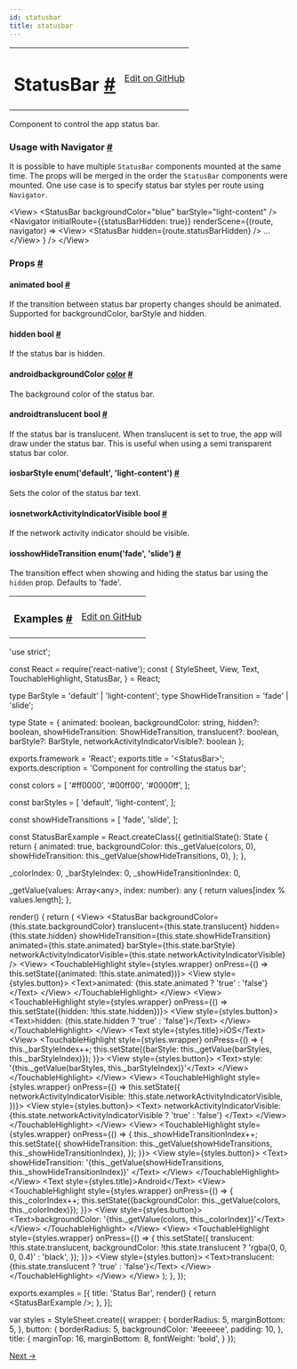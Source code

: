 ```yaml
---
id: statusbar
title: statusbar
---
```

<a id="content"></a><table width="100%"><tbody><tr><td><h1><a class="anchor" name="statusbar"></a>StatusBar <a class="hash-link" href="undefined#statusbar">#</a></h1></td><td style="text-align:right;"><a target="_blank" href="https://github.com/facebook/react-native/blob/master/Libraries/Components/StatusBar/StatusBar.js">Edit on GitHub</a></td></tr></tbody></table><div><div><p>Component to control the app status bar.</p><h3><a class="anchor" name="usage-with-navigator"></a>Usage with Navigator <a class="hash-link" href="undefined#usage-with-navigator">#</a></h3><p>It is possible to have multiple <code>StatusBar</code> components mounted at the same
time. The props will be merged in the order the <code>StatusBar</code> components were
mounted. One use case is to specify status bar styles per route using <code>Navigator</code>.</p><div class="prism language-javascript"> &lt;View<span class="token operator">&gt;</span>
   &lt;StatusBar
     backgroundColor<span class="token operator">=</span><span class="token string">"blue"</span>
     barStyle<span class="token operator">=</span><span class="token string">"light-content"</span>
   <span class="token operator">/</span><span class="token operator">&gt;</span>
   &lt;Navigator
     initialRoute<span class="token operator">=</span><span class="token punctuation">{</span><span class="token punctuation">{</span>statusBarHidden<span class="token punctuation">:</span> <span class="token boolean">true</span><span class="token punctuation">}</span><span class="token punctuation">}</span>
     renderScene<span class="token operator">=</span><span class="token punctuation">{</span><span class="token punctuation">(</span>route<span class="token punctuation">,</span> navigator<span class="token punctuation">)</span> <span class="token operator">=</span><span class="token operator">&gt;</span>
       &lt;View<span class="token operator">&gt;</span>
         &lt;StatusBar hidden<span class="token operator">=</span><span class="token punctuation">{</span>route<span class="token punctuation">.</span>statusBarHidden<span class="token punctuation">}</span> <span class="token operator">/</span><span class="token operator">&gt;</span>
         <span class="token punctuation">.</span><span class="token punctuation">.</span><span class="token punctuation">.</span>
       &lt;<span class="token operator">/</span>View<span class="token operator">&gt;</span>
     <span class="token punctuation">}</span>
   <span class="token operator">/</span><span class="token operator">&gt;</span>
 &lt;<span class="token operator">/</span>View<span class="token operator">&gt;</span></div></div><h3><a class="anchor" name="props"></a>Props <a class="hash-link" href="undefined#props">#</a></h3><div class="props"><div class="prop"><h4 class="propTitle"><a class="anchor" name="animated"></a>animated <span class="propType">bool</span> <a class="hash-link" href="undefined#animated">#</a></h4><div><p>If the transition between status bar property changes should be animated.
Supported for backgroundColor, barStyle and hidden.</p></div></div><div class="prop"><h4 class="propTitle"><a class="anchor" name="hidden"></a>hidden <span class="propType">bool</span> <a class="hash-link" href="undefined#hidden">#</a></h4><div><p>If the status bar is hidden.</p></div></div><div class="prop"><h4 class="propTitle"><a class="anchor" name="backgroundcolor"></a><span class="platform">android</span>backgroundColor <span class="propType"><a href="colors.html">color</a></span> <a class="hash-link" href="undefined#backgroundcolor">#</a></h4><div><p>The background color of the status bar.</p></div></div><div class="prop"><h4 class="propTitle"><a class="anchor" name="translucent"></a><span class="platform">android</span>translucent <span class="propType">bool</span> <a class="hash-link" href="undefined#translucent">#</a></h4><div><p>If the status bar is translucent.
When translucent is set to true, the app will draw under the status bar.
This is useful when using a semi transparent status bar color.</p></div></div><div class="prop"><h4 class="propTitle"><a class="anchor" name="barstyle"></a><span class="platform">ios</span>barStyle <span class="propType">enum('default', 'light-content')</span> <a class="hash-link" href="undefined#barstyle">#</a></h4><div><p>Sets the color of the status bar text.</p></div></div><div class="prop"><h4 class="propTitle"><a class="anchor" name="networkactivityindicatorvisible"></a><span class="platform">ios</span>networkActivityIndicatorVisible <span class="propType">bool</span> <a class="hash-link" href="undefined#networkactivityindicatorvisible">#</a></h4><div><p>If the network activity indicator should be visible.</p></div></div><div class="prop"><h4 class="propTitle"><a class="anchor" name="showhidetransition"></a><span class="platform">ios</span>showHideTransition <span class="propType">enum('fade', 'slide')</span> <a class="hash-link" href="undefined#showhidetransition">#</a></h4><div><p>The transition effect when showing and hiding the status bar using the <code>hidden</code>
prop. Defaults to 'fade'.</p></div></div></div></div><div><table width="100%"><tbody><tr><td><h3><a class="anchor" name="examples"></a>Examples <a class="hash-link" href="undefined#examples">#</a></h3></td><td style="text-align:right;"><a target="_blank" href="https://github.com/facebook/react-native/blob/master/Examples/UIExplorer/StatusBarExample.js">Edit on GitHub</a></td></tr></tbody></table><div class="prism language-javascript"><span class="token string">'use strict'</span><span class="token punctuation">;</span>

const React <span class="token operator">=</span> <span class="token function">require<span class="token punctuation">(</span></span><span class="token string">'react-native'</span><span class="token punctuation">)</span><span class="token punctuation">;</span>
const <span class="token punctuation">{</span>
  StyleSheet<span class="token punctuation">,</span>
  View<span class="token punctuation">,</span>
  Text<span class="token punctuation">,</span>
  TouchableHighlight<span class="token punctuation">,</span>
  StatusBar<span class="token punctuation">,</span>
<span class="token punctuation">}</span> <span class="token operator">=</span> React<span class="token punctuation">;</span>

type BarStyle <span class="token operator">=</span> <span class="token string">'default'</span> <span class="token operator">|</span> <span class="token string">'light-content'</span><span class="token punctuation">;</span>
type ShowHideTransition <span class="token operator">=</span> <span class="token string">'fade'</span> <span class="token operator">|</span> <span class="token string">'slide'</span><span class="token punctuation">;</span>

type State <span class="token operator">=</span> <span class="token punctuation">{</span>
  animated<span class="token punctuation">:</span> boolean<span class="token punctuation">,</span>
  backgroundColor<span class="token punctuation">:</span> string<span class="token punctuation">,</span>
  hidden<span class="token operator">?</span><span class="token punctuation">:</span> boolean<span class="token punctuation">,</span>
  showHideTransition<span class="token punctuation">:</span> ShowHideTransition<span class="token punctuation">,</span>
  translucent<span class="token operator">?</span><span class="token punctuation">:</span> boolean<span class="token punctuation">,</span>
  barStyle<span class="token operator">?</span><span class="token punctuation">:</span> BarStyle<span class="token punctuation">,</span>
  networkActivityIndicatorVisible<span class="token operator">?</span><span class="token punctuation">:</span> boolean
<span class="token punctuation">}</span><span class="token punctuation">;</span>

exports<span class="token punctuation">.</span>framework <span class="token operator">=</span> <span class="token string">'React'</span><span class="token punctuation">;</span>
exports<span class="token punctuation">.</span>title <span class="token operator">=</span> <span class="token string">'&lt;StatusBar&gt;'</span><span class="token punctuation">;</span>
exports<span class="token punctuation">.</span>description <span class="token operator">=</span> <span class="token string">'Component for controlling the status bar'</span><span class="token punctuation">;</span>

const colors <span class="token operator">=</span> <span class="token punctuation">[</span>
  <span class="token string">'#ff0000'</span><span class="token punctuation">,</span>
  <span class="token string">'#00ff00'</span><span class="token punctuation">,</span>
  <span class="token string">'#0000ff'</span><span class="token punctuation">,</span>
<span class="token punctuation">]</span><span class="token punctuation">;</span>

const barStyles <span class="token operator">=</span> <span class="token punctuation">[</span>
  <span class="token string">'default'</span><span class="token punctuation">,</span>
  <span class="token string">'light-content'</span><span class="token punctuation">,</span>
<span class="token punctuation">]</span><span class="token punctuation">;</span>

const showHideTransitions <span class="token operator">=</span> <span class="token punctuation">[</span>
  <span class="token string">'fade'</span><span class="token punctuation">,</span>
  <span class="token string">'slide'</span><span class="token punctuation">,</span>
<span class="token punctuation">]</span><span class="token punctuation">;</span>

const StatusBarExample <span class="token operator">=</span> React<span class="token punctuation">.</span><span class="token function">createClass<span class="token punctuation">(</span></span><span class="token punctuation">{</span>
  <span class="token function">getInitialState<span class="token punctuation">(</span></span><span class="token punctuation">)</span><span class="token punctuation">:</span> State <span class="token punctuation">{</span>
    <span class="token keyword">return</span> <span class="token punctuation">{</span>
      animated<span class="token punctuation">:</span> <span class="token boolean">true</span><span class="token punctuation">,</span>
      backgroundColor<span class="token punctuation">:</span> <span class="token keyword">this</span><span class="token punctuation">.</span><span class="token function">_getValue<span class="token punctuation">(</span></span>colors<span class="token punctuation">,</span> <span class="token number">0</span><span class="token punctuation">)</span><span class="token punctuation">,</span>
      showHideTransition<span class="token punctuation">:</span> <span class="token keyword">this</span><span class="token punctuation">.</span><span class="token function">_getValue<span class="token punctuation">(</span></span>showHideTransitions<span class="token punctuation">,</span> <span class="token number">0</span><span class="token punctuation">)</span><span class="token punctuation">,</span>
    <span class="token punctuation">}</span><span class="token punctuation">;</span>
  <span class="token punctuation">}</span><span class="token punctuation">,</span>

  _colorIndex<span class="token punctuation">:</span> <span class="token number">0</span><span class="token punctuation">,</span>
  _barStyleIndex<span class="token punctuation">:</span> <span class="token number">0</span><span class="token punctuation">,</span>
  _showHideTransitionIndex<span class="token punctuation">:</span> <span class="token number">0</span><span class="token punctuation">,</span>

  <span class="token function">_getValue<span class="token punctuation">(</span></span>values<span class="token punctuation">:</span> Array&lt;any<span class="token operator">&gt;</span><span class="token punctuation">,</span> index<span class="token punctuation">:</span> number<span class="token punctuation">)</span><span class="token punctuation">:</span> any <span class="token punctuation">{</span>
    <span class="token keyword">return</span> values<span class="token punctuation">[</span>index <span class="token operator">%</span> values<span class="token punctuation">.</span>length<span class="token punctuation">]</span><span class="token punctuation">;</span>
  <span class="token punctuation">}</span><span class="token punctuation">,</span>

  <span class="token function">render<span class="token punctuation">(</span></span><span class="token punctuation">)</span> <span class="token punctuation">{</span>
    <span class="token keyword">return</span> <span class="token punctuation">(</span>
      &lt;View<span class="token operator">&gt;</span>
        &lt;StatusBar
          backgroundColor<span class="token operator">=</span><span class="token punctuation">{</span><span class="token keyword">this</span><span class="token punctuation">.</span>state<span class="token punctuation">.</span>backgroundColor<span class="token punctuation">}</span>
          translucent<span class="token operator">=</span><span class="token punctuation">{</span><span class="token keyword">this</span><span class="token punctuation">.</span>state<span class="token punctuation">.</span>translucent<span class="token punctuation">}</span>
          hidden<span class="token operator">=</span><span class="token punctuation">{</span><span class="token keyword">this</span><span class="token punctuation">.</span>state<span class="token punctuation">.</span>hidden<span class="token punctuation">}</span>
          showHideTransition<span class="token operator">=</span><span class="token punctuation">{</span><span class="token keyword">this</span><span class="token punctuation">.</span>state<span class="token punctuation">.</span>showHideTransition<span class="token punctuation">}</span>
          animated<span class="token operator">=</span><span class="token punctuation">{</span><span class="token keyword">this</span><span class="token punctuation">.</span>state<span class="token punctuation">.</span>animated<span class="token punctuation">}</span>
          barStyle<span class="token operator">=</span><span class="token punctuation">{</span><span class="token keyword">this</span><span class="token punctuation">.</span>state<span class="token punctuation">.</span>barStyle<span class="token punctuation">}</span>
          networkActivityIndicatorVisible<span class="token operator">=</span><span class="token punctuation">{</span><span class="token keyword">this</span><span class="token punctuation">.</span>state<span class="token punctuation">.</span>networkActivityIndicatorVisible<span class="token punctuation">}</span>
        <span class="token operator">/</span><span class="token operator">&gt;</span>
        &lt;View<span class="token operator">&gt;</span>
          &lt;TouchableHighlight
            style<span class="token operator">=</span><span class="token punctuation">{</span>styles<span class="token punctuation">.</span>wrapper<span class="token punctuation">}</span>
            onPress<span class="token operator">=</span><span class="token punctuation">{</span><span class="token punctuation">(</span><span class="token punctuation">)</span> <span class="token operator">=</span><span class="token operator">&gt;</span> <span class="token keyword">this</span><span class="token punctuation">.</span><span class="token function">setState<span class="token punctuation">(</span></span><span class="token punctuation">{</span>animated<span class="token punctuation">:</span> <span class="token operator">!</span><span class="token keyword">this</span><span class="token punctuation">.</span>state<span class="token punctuation">.</span>animated<span class="token punctuation">}</span><span class="token punctuation">)</span><span class="token punctuation">}</span><span class="token operator">&gt;</span>
            &lt;View style<span class="token operator">=</span><span class="token punctuation">{</span>styles<span class="token punctuation">.</span>button<span class="token punctuation">}</span><span class="token operator">&gt;</span>
              &lt;Text<span class="token operator">&gt;</span>animated<span class="token punctuation">:</span> <span class="token punctuation">{</span><span class="token keyword">this</span><span class="token punctuation">.</span>state<span class="token punctuation">.</span>animated <span class="token operator">?</span> <span class="token string">'true'</span> <span class="token punctuation">:</span> <span class="token string">'false'</span><span class="token punctuation">}</span>&lt;<span class="token operator">/</span>Text<span class="token operator">&gt;</span>
            &lt;<span class="token operator">/</span>View<span class="token operator">&gt;</span>
          &lt;<span class="token operator">/</span>TouchableHighlight<span class="token operator">&gt;</span>
        &lt;<span class="token operator">/</span>View<span class="token operator">&gt;</span>
        &lt;View<span class="token operator">&gt;</span>
          &lt;TouchableHighlight
            style<span class="token operator">=</span><span class="token punctuation">{</span>styles<span class="token punctuation">.</span>wrapper<span class="token punctuation">}</span>
            onPress<span class="token operator">=</span><span class="token punctuation">{</span><span class="token punctuation">(</span><span class="token punctuation">)</span> <span class="token operator">=</span><span class="token operator">&gt;</span> <span class="token keyword">this</span><span class="token punctuation">.</span><span class="token function">setState<span class="token punctuation">(</span></span><span class="token punctuation">{</span>hidden<span class="token punctuation">:</span> <span class="token operator">!</span><span class="token keyword">this</span><span class="token punctuation">.</span>state<span class="token punctuation">.</span>hidden<span class="token punctuation">}</span><span class="token punctuation">)</span><span class="token punctuation">}</span><span class="token operator">&gt;</span>
            &lt;View style<span class="token operator">=</span><span class="token punctuation">{</span>styles<span class="token punctuation">.</span>button<span class="token punctuation">}</span><span class="token operator">&gt;</span>
              &lt;Text<span class="token operator">&gt;</span>hidden<span class="token punctuation">:</span> <span class="token punctuation">{</span><span class="token keyword">this</span><span class="token punctuation">.</span>state<span class="token punctuation">.</span>hidden <span class="token operator">?</span> <span class="token string">'true'</span> <span class="token punctuation">:</span> <span class="token string">'false'</span><span class="token punctuation">}</span>&lt;<span class="token operator">/</span>Text<span class="token operator">&gt;</span>
            &lt;<span class="token operator">/</span>View<span class="token operator">&gt;</span>
          &lt;<span class="token operator">/</span>TouchableHighlight<span class="token operator">&gt;</span>
        &lt;<span class="token operator">/</span>View<span class="token operator">&gt;</span>
        &lt;Text style<span class="token operator">=</span><span class="token punctuation">{</span>styles<span class="token punctuation">.</span>title<span class="token punctuation">}</span><span class="token operator">&gt;</span>iOS&lt;<span class="token operator">/</span>Text<span class="token operator">&gt;</span>
        &lt;View<span class="token operator">&gt;</span>
          &lt;TouchableHighlight
            style<span class="token operator">=</span><span class="token punctuation">{</span>styles<span class="token punctuation">.</span>wrapper<span class="token punctuation">}</span>
            onPress<span class="token operator">=</span><span class="token punctuation">{</span><span class="token punctuation">(</span><span class="token punctuation">)</span> <span class="token operator">=</span><span class="token operator">&gt;</span> <span class="token punctuation">{</span>
              <span class="token keyword">this</span><span class="token punctuation">.</span>_barStyleIndex<span class="token operator">++</span><span class="token punctuation">;</span>
              <span class="token keyword">this</span><span class="token punctuation">.</span><span class="token function">setState<span class="token punctuation">(</span></span><span class="token punctuation">{</span>barStyle<span class="token punctuation">:</span> <span class="token keyword">this</span><span class="token punctuation">.</span><span class="token function">_getValue<span class="token punctuation">(</span></span>barStyles<span class="token punctuation">,</span> <span class="token keyword">this</span><span class="token punctuation">.</span>_barStyleIndex<span class="token punctuation">)</span><span class="token punctuation">}</span><span class="token punctuation">)</span><span class="token punctuation">;</span>
            <span class="token punctuation">}</span><span class="token punctuation">}</span><span class="token operator">&gt;</span>
            &lt;View style<span class="token operator">=</span><span class="token punctuation">{</span>styles<span class="token punctuation">.</span>button<span class="token punctuation">}</span><span class="token operator">&gt;</span>
              &lt;Text<span class="token operator">&gt;</span>style<span class="token punctuation">:</span> <span class="token string">'{this._getValue(barStyles, this._barStyleIndex)}'</span>&lt;<span class="token operator">/</span>Text<span class="token operator">&gt;</span>
            &lt;<span class="token operator">/</span>View<span class="token operator">&gt;</span>
          &lt;<span class="token operator">/</span>TouchableHighlight<span class="token operator">&gt;</span>
        &lt;<span class="token operator">/</span>View<span class="token operator">&gt;</span>
        &lt;View<span class="token operator">&gt;</span>
          &lt;TouchableHighlight
            style<span class="token operator">=</span><span class="token punctuation">{</span>styles<span class="token punctuation">.</span>wrapper<span class="token punctuation">}</span>
            onPress<span class="token operator">=</span><span class="token punctuation">{</span><span class="token punctuation">(</span><span class="token punctuation">)</span> <span class="token operator">=</span><span class="token operator">&gt;</span> <span class="token keyword">this</span><span class="token punctuation">.</span><span class="token function">setState<span class="token punctuation">(</span></span><span class="token punctuation">{</span>
              networkActivityIndicatorVisible<span class="token punctuation">:</span> <span class="token operator">!</span><span class="token keyword">this</span><span class="token punctuation">.</span>state<span class="token punctuation">.</span>networkActivityIndicatorVisible<span class="token punctuation">,</span>
            <span class="token punctuation">}</span><span class="token punctuation">)</span><span class="token punctuation">}</span><span class="token operator">&gt;</span>
            &lt;View style<span class="token operator">=</span><span class="token punctuation">{</span>styles<span class="token punctuation">.</span>button<span class="token punctuation">}</span><span class="token operator">&gt;</span>
              &lt;Text<span class="token operator">&gt;</span>
                networkActivityIndicatorVisible<span class="token punctuation">:</span>
                <span class="token punctuation">{</span><span class="token keyword">this</span><span class="token punctuation">.</span>state<span class="token punctuation">.</span>networkActivityIndicatorVisible <span class="token operator">?</span> <span class="token string">'true'</span> <span class="token punctuation">:</span> <span class="token string">'false'</span><span class="token punctuation">}</span>
              &lt;<span class="token operator">/</span>Text<span class="token operator">&gt;</span>
            &lt;<span class="token operator">/</span>View<span class="token operator">&gt;</span>
          &lt;<span class="token operator">/</span>TouchableHighlight<span class="token operator">&gt;</span>
        &lt;<span class="token operator">/</span>View<span class="token operator">&gt;</span>
        &lt;View<span class="token operator">&gt;</span>
          &lt;TouchableHighlight
            style<span class="token operator">=</span><span class="token punctuation">{</span>styles<span class="token punctuation">.</span>wrapper<span class="token punctuation">}</span>
            onPress<span class="token operator">=</span><span class="token punctuation">{</span><span class="token punctuation">(</span><span class="token punctuation">)</span> <span class="token operator">=</span><span class="token operator">&gt;</span> <span class="token punctuation">{</span>
              <span class="token keyword">this</span><span class="token punctuation">.</span>_showHideTransitionIndex<span class="token operator">++</span><span class="token punctuation">;</span>
              <span class="token keyword">this</span><span class="token punctuation">.</span><span class="token function">setState<span class="token punctuation">(</span></span><span class="token punctuation">{</span>
                showHideTransition<span class="token punctuation">:</span>
                <span class="token keyword">this</span><span class="token punctuation">.</span><span class="token function">_getValue<span class="token punctuation">(</span></span>showHideTransitions<span class="token punctuation">,</span> <span class="token keyword">this</span><span class="token punctuation">.</span>_showHideTransitionIndex<span class="token punctuation">)</span><span class="token punctuation">,</span>
              <span class="token punctuation">}</span><span class="token punctuation">)</span><span class="token punctuation">;</span>
            <span class="token punctuation">}</span><span class="token punctuation">}</span><span class="token operator">&gt;</span>
            &lt;View style<span class="token operator">=</span><span class="token punctuation">{</span>styles<span class="token punctuation">.</span>button<span class="token punctuation">}</span><span class="token operator">&gt;</span>
              &lt;Text<span class="token operator">&gt;</span>
                showHideTransition<span class="token punctuation">:</span>
                <span class="token string">'{this._getValue(showHideTransitions, this._showHideTransitionIndex)}'</span>
              &lt;<span class="token operator">/</span>Text<span class="token operator">&gt;</span>
            &lt;<span class="token operator">/</span>View<span class="token operator">&gt;</span>
          &lt;<span class="token operator">/</span>TouchableHighlight<span class="token operator">&gt;</span>
        &lt;<span class="token operator">/</span>View<span class="token operator">&gt;</span>
        &lt;Text style<span class="token operator">=</span><span class="token punctuation">{</span>styles<span class="token punctuation">.</span>title<span class="token punctuation">}</span><span class="token operator">&gt;</span>Android&lt;<span class="token operator">/</span>Text<span class="token operator">&gt;</span>
        &lt;View<span class="token operator">&gt;</span>
          &lt;TouchableHighlight
            style<span class="token operator">=</span><span class="token punctuation">{</span>styles<span class="token punctuation">.</span>wrapper<span class="token punctuation">}</span>
            onPress<span class="token operator">=</span><span class="token punctuation">{</span><span class="token punctuation">(</span><span class="token punctuation">)</span> <span class="token operator">=</span><span class="token operator">&gt;</span> <span class="token punctuation">{</span>
              <span class="token keyword">this</span><span class="token punctuation">.</span>_colorIndex<span class="token operator">++</span><span class="token punctuation">;</span>
              <span class="token keyword">this</span><span class="token punctuation">.</span><span class="token function">setState<span class="token punctuation">(</span></span><span class="token punctuation">{</span>backgroundColor<span class="token punctuation">:</span> <span class="token keyword">this</span><span class="token punctuation">.</span><span class="token function">_getValue<span class="token punctuation">(</span></span>colors<span class="token punctuation">,</span> <span class="token keyword">this</span><span class="token punctuation">.</span>_colorIndex<span class="token punctuation">)</span><span class="token punctuation">}</span><span class="token punctuation">)</span><span class="token punctuation">;</span>
            <span class="token punctuation">}</span><span class="token punctuation">}</span><span class="token operator">&gt;</span>
            &lt;View style<span class="token operator">=</span><span class="token punctuation">{</span>styles<span class="token punctuation">.</span>button<span class="token punctuation">}</span><span class="token operator">&gt;</span>
              &lt;Text<span class="token operator">&gt;</span>backgroundColor<span class="token punctuation">:</span> <span class="token string">'{this._getValue(colors, this._colorIndex)}'</span>&lt;<span class="token operator">/</span>Text<span class="token operator">&gt;</span>
            &lt;<span class="token operator">/</span>View<span class="token operator">&gt;</span>
          &lt;<span class="token operator">/</span>TouchableHighlight<span class="token operator">&gt;</span>
        &lt;<span class="token operator">/</span>View<span class="token operator">&gt;</span>
        &lt;View<span class="token operator">&gt;</span>
          &lt;TouchableHighlight
            style<span class="token operator">=</span><span class="token punctuation">{</span>styles<span class="token punctuation">.</span>wrapper<span class="token punctuation">}</span>
            onPress<span class="token operator">=</span><span class="token punctuation">{</span><span class="token punctuation">(</span><span class="token punctuation">)</span> <span class="token operator">=</span><span class="token operator">&gt;</span> <span class="token punctuation">{</span>
              <span class="token keyword">this</span><span class="token punctuation">.</span><span class="token function">setState<span class="token punctuation">(</span></span><span class="token punctuation">{</span>
                translucent<span class="token punctuation">:</span> <span class="token operator">!</span><span class="token keyword">this</span><span class="token punctuation">.</span>state<span class="token punctuation">.</span>translucent<span class="token punctuation">,</span>
                backgroundColor<span class="token punctuation">:</span> <span class="token operator">!</span><span class="token keyword">this</span><span class="token punctuation">.</span>state<span class="token punctuation">.</span>translucent <span class="token operator">?</span> <span class="token string">'rgba(0, 0, 0, 0.4)'</span> <span class="token punctuation">:</span> <span class="token string">'black'</span><span class="token punctuation">,</span>
              <span class="token punctuation">}</span><span class="token punctuation">)</span><span class="token punctuation">;</span>
            <span class="token punctuation">}</span><span class="token punctuation">}</span><span class="token operator">&gt;</span>
            &lt;View style<span class="token operator">=</span><span class="token punctuation">{</span>styles<span class="token punctuation">.</span>button<span class="token punctuation">}</span><span class="token operator">&gt;</span>
              &lt;Text<span class="token operator">&gt;</span>translucent<span class="token punctuation">:</span> <span class="token punctuation">{</span><span class="token keyword">this</span><span class="token punctuation">.</span>state<span class="token punctuation">.</span>translucent <span class="token operator">?</span> <span class="token string">'true'</span> <span class="token punctuation">:</span> <span class="token string">'false'</span><span class="token punctuation">}</span>&lt;<span class="token operator">/</span>Text<span class="token operator">&gt;</span>
            &lt;<span class="token operator">/</span>View<span class="token operator">&gt;</span>
          &lt;<span class="token operator">/</span>TouchableHighlight<span class="token operator">&gt;</span>
        &lt;<span class="token operator">/</span>View<span class="token operator">&gt;</span>
      &lt;<span class="token operator">/</span>View<span class="token operator">&gt;</span>
    <span class="token punctuation">)</span><span class="token punctuation">;</span>
  <span class="token punctuation">}</span><span class="token punctuation">,</span>
<span class="token punctuation">}</span><span class="token punctuation">)</span><span class="token punctuation">;</span>

exports<span class="token punctuation">.</span>examples <span class="token operator">=</span> <span class="token punctuation">[</span><span class="token punctuation">{</span>
  title<span class="token punctuation">:</span> <span class="token string">'Status Bar'</span><span class="token punctuation">,</span>
  <span class="token function">render<span class="token punctuation">(</span></span><span class="token punctuation">)</span> <span class="token punctuation">{</span>
    <span class="token keyword">return</span> &lt;StatusBarExample <span class="token operator">/</span><span class="token operator">&gt;</span><span class="token punctuation">;</span>
  <span class="token punctuation">}</span><span class="token punctuation">,</span>
<span class="token punctuation">}</span><span class="token punctuation">]</span><span class="token punctuation">;</span>

<span class="token keyword">var</span> styles <span class="token operator">=</span> StyleSheet<span class="token punctuation">.</span><span class="token function">create<span class="token punctuation">(</span></span><span class="token punctuation">{</span>
  wrapper<span class="token punctuation">:</span> <span class="token punctuation">{</span>
    borderRadius<span class="token punctuation">:</span> <span class="token number">5</span><span class="token punctuation">,</span>
    marginBottom<span class="token punctuation">:</span> <span class="token number">5</span><span class="token punctuation">,</span>
  <span class="token punctuation">}</span><span class="token punctuation">,</span>
  button<span class="token punctuation">:</span> <span class="token punctuation">{</span>
    borderRadius<span class="token punctuation">:</span> <span class="token number">5</span><span class="token punctuation">,</span>
    backgroundColor<span class="token punctuation">:</span> <span class="token string">'#eeeeee'</span><span class="token punctuation">,</span>
    padding<span class="token punctuation">:</span> <span class="token number">10</span><span class="token punctuation">,</span>
  <span class="token punctuation">}</span><span class="token punctuation">,</span>
  title<span class="token punctuation">:</span> <span class="token punctuation">{</span>
    marginTop<span class="token punctuation">:</span> <span class="token number">16</span><span class="token punctuation">,</span>
    marginBottom<span class="token punctuation">:</span> <span class="token number">8</span><span class="token punctuation">,</span>
    fontWeight<span class="token punctuation">:</span> <span class="token string">'bold'</span><span class="token punctuation">,</span>
  <span class="token punctuation">}</span>
<span class="token punctuation">}</span><span class="token punctuation">)</span><span class="token punctuation">;</span></div></div><div class="docs-prevnext"><a class="docs-next" href="switch.html#content">Next →</a></div>